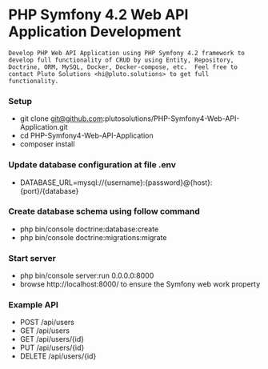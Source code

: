 # PHP Symfony 4.2 Web API Application Development
`
Develop PHP Web API Application using PHP Symfony 4.2 framework to develop full functionality of CRUD by using Entity, Repository, Doctrine, ORM, MySQL, Docker, Docker-compose, etc. 
Feel free to contact Pluto Solutions <hi@pluto.solutions> to get full functionality.
`

### Setup
* git clone git@github.com:plutosolutions/PHP-Symfony4-Web-API-Application.git
* cd PHP-Symfony4-Web-API-Application
* composer install

### Update database configuration at file .env
* DATABASE_URL=mysql://{username}:{password}@{host}:{port}/{database}

### Create database schema using follow command
* php bin/console doctrine:database:create
* php bin/console doctrine:migrations:migrate

### Start server
* php bin/console server:run 0.0.0.0:8000
* browse http://localhost:8000/ to ensure the Symfony web work property

### Example API
* POST /api/users
* GET /api/users
* GET /api/users/{id}
* PUT /api/users/{id}
* DELETE /api/users/{id}
